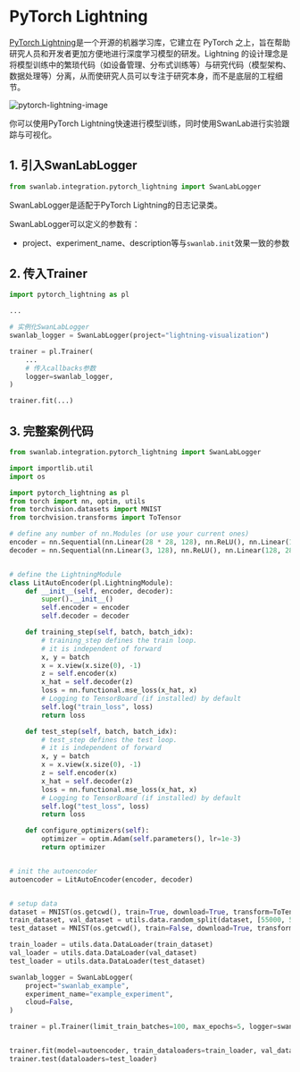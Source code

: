 # PyTorch Lightning

[PyTorch Lightning](https://github.com/Lightning-AI/pytorch-lightning)是一个开源的机器学习库，它建立在 PyTorch 之上，旨在帮助研究人员和开发者更加方便地进行深度学习模型的研发。Lightning 的设计理念是将模型训练中的繁琐代码（如设备管理、分布式训练等）与研究代码（模型架构、数据处理等）分离，从而使研究人员可以专注于研究本身，而不是底层的工程细节。

![pytorch-lightning-image](/assets/ig-pytorch-lightning.png)

你可以使用PyTorch Lightning快速进行模型训练，同时使用SwanLab进行实验跟踪与可视化。

## 1. 引入SwanLabLogger

```python
from swanlab.integration.pytorch_lightning import SwanLabLogger
```

SwanLabLogger是适配于PyTorch Lightning的日志记录类。

SwanLabLogger可以定义的参数有：

- project、experiment_name、description等与`swanlab.init`效果一致的参数

## 2. 传入Trainer

```python (6,11)
import pytorch_lightning as pl

...

# 实例化SwanLabLogger
swanlab_logger = SwanLabLogger(project="lightning-visualization")

trainer = pl.Trainer(
    ...
    # 传入callbacks参数
    logger=swanlab_logger,
)

trainer.fit(...)
```

## 3. 完整案例代码

```python
from swanlab.integration.pytorch_lightning import SwanLabLogger

import importlib.util
import os

import pytorch_lightning as pl
from torch import nn, optim, utils
from torchvision.datasets import MNIST
from torchvision.transforms import ToTensor

# define any number of nn.Modules (or use your current ones)
encoder = nn.Sequential(nn.Linear(28 * 28, 128), nn.ReLU(), nn.Linear(128, 3))
decoder = nn.Sequential(nn.Linear(3, 128), nn.ReLU(), nn.Linear(128, 28 * 28))


# define the LightningModule
class LitAutoEncoder(pl.LightningModule):
    def __init__(self, encoder, decoder):
        super().__init__()
        self.encoder = encoder
        self.decoder = decoder

    def training_step(self, batch, batch_idx):
        # training_step defines the train loop.
        # it is independent of forward
        x, y = batch
        x = x.view(x.size(0), -1)
        z = self.encoder(x)
        x_hat = self.decoder(z)
        loss = nn.functional.mse_loss(x_hat, x)
        # Logging to TensorBoard (if installed) by default
        self.log("train_loss", loss)
        return loss

    def test_step(self, batch, batch_idx):
        # test_step defines the test loop.
        # it is independent of forward
        x, y = batch
        x = x.view(x.size(0), -1)
        z = self.encoder(x)
        x_hat = self.decoder(z)
        loss = nn.functional.mse_loss(x_hat, x)
        # Logging to TensorBoard (if installed) by default
        self.log("test_loss", loss)
        return loss

    def configure_optimizers(self):
        optimizer = optim.Adam(self.parameters(), lr=1e-3)
        return optimizer


# init the autoencoder
autoencoder = LitAutoEncoder(encoder, decoder)


# setup data
dataset = MNIST(os.getcwd(), train=True, download=True, transform=ToTensor())
train_dataset, val_dataset = utils.data.random_split(dataset, [55000, 5000])
test_dataset = MNIST(os.getcwd(), train=False, download=True, transform=ToTensor())

train_loader = utils.data.DataLoader(train_dataset)
val_loader = utils.data.DataLoader(val_dataset)
test_loader = utils.data.DataLoader(test_dataset)

swanlab_logger = SwanLabLogger(
    project="swanlab_example",
    experiment_name="example_experiment",
    cloud=False,
)

trainer = pl.Trainer(limit_train_batches=100, max_epochs=5, logger=swanlab_logger)


trainer.fit(model=autoencoder, train_dataloaders=train_loader, val_dataloaders=val_loader)
trainer.test(dataloaders=test_loader)

```